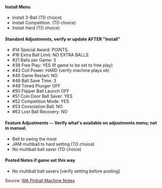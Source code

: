 #### Install Menu
-   Install 3-Ball (TD choice)
-   Install Competition. (TD choice)
-   Install Hard (TD choice)
#### Standard Adjustments, verify or update AFTER "Install"
-   #14 Special Award: POINTS.
-   #16 Extra Ball Limit: NO EXTRA BALLS.
-   #21 Balls per Game: 3
-   #38 Free Play: YES (If game to be set to free play)
-   #43 Coil Power: HARD (verify machine plays ok)
-   #45 Game Restart: NO
-   #48 Ball Save Time: 3
-   #49 Timed Plunger OFF
-   #50 Flipper Ball Launch OFF
-   #51 Coin Door Ball Saver: YES
-   #52 Competition Mode: YES
-   #53 Consolation Ball: NO
-   #63 Lost Ball Recovery: NO
#### Feature Adjustments -- Verify what's available on adjustments menu; not in manual.
-   Bell to swing the most
-   JAM multiball to hard setting (TD choice)
-   No multiball ball saver (TD choice)
#### Posted Notes if game set this way
-   No multiball ball savers \[verify setting before posting\]

Source: [WA Pinball Machine Notes](http://wapinball.net/setups/)
